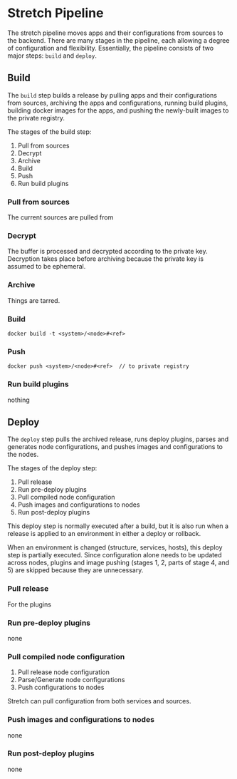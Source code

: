 # Stretch Pipeline

The stretch pipeline moves apps and their configurations from sources to the backend. There are many stages in the pipeline, each allowing a degree of configuration and flexibility. Essentially, the pipeline consists of two major steps: `build` and `deploy`.


## Build

The `build` step builds a release by pulling apps and their configurations from sources, archiving the apps and configurations, running build plugins, building docker images for the apps, and pushing the newly-built images to the private registry.

The stages of the build step:

  1. Pull from sources
  2. Decrypt
  3. Archive
  4. Build
  5. Push
  6. Run build plugins

### Pull from sources
The current sources are pulled from

### Decrypt
The buffer is processed and decrypted according to the private key. Decryption takes place before archiving because the private key is assumed to be ephemeral.

### Archive
Things are tarred.

### Build
`docker build -t <system>/<node>#<ref>`

### Push
`docker push <system>/<node>#<ref>  // to private registry`

### Run build plugins
nothing


## Deploy

The `deploy` step pulls the archived release, runs deploy plugins, parses and generates node configurations, and pushes images and configurations to the nodes.

The stages of the deploy step:

  1. Pull release
  2. Run pre-deploy plugins
  3. Pull compiled node configuration
  4. Push images and configurations to nodes
  5. Run post-deploy plugins

This deploy step is normally executed after a build, but it is also run when a release is applied to an environment in either a deploy or rollback.

When an environment is changed (structure, services, hosts), this deploy step is partially executed. Since configuration alone needs to be updated across nodes, plugins and image pushing (stages 1, 2, parts of stage 4, and 5) are skipped because they are unnecessary.

### Pull release
For the plugins

### Run pre-deploy plugins
none

### Pull compiled node configuration

  1. Pull release node configuration
  2. Parse/Generate node configurations
  3. Push configurations to nodes

Stretch can pull configuration from both services and sources.

### Push images and configurations to nodes
none

### Run post-deploy plugins
none
